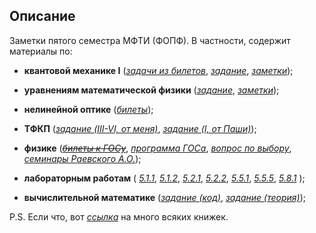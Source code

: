 ## Описание
Заметки пятого семестра МФТИ (ФОПФ). В частности, содержит материалы по:

* **квантовой механике I**
([*задачи из билетов*](https://github.com/k1242/notes_5sem/blob/main/qmec/tickets/qmec_tickets_I.pdf),
[*задание*](https://github.com/k1242/notes_5sem/blob/main/qmec/hw/qmec_hw.pdf),
[*заметки*](https://ibb.co/zNTVnNB));

* **уравнениям математической физики**
([*задание*](https://github.com/k1242/notes_5sem/blob/main/eqs_phys/hw/eqs_phys_hw.pdf),
[*заметки*](https://github.com/k1242/notes_5sem/blob/main/eqs_phys/notes/eqs_phys_notes.pdf));

* **нелинейной оптике**
([*билеты*](https://github.com/k1242/notes_5sem/blob/main/physics/nonlinear_optics_exam/n_optics_t.pdf));

* **ТФКП**
([*задание (III-VI, от меня)*](https://github.com/k1242/notes_5sem/blob/main/TFCV/hw/hw_tfcv.pdf),
[*задание (I, от Паши)*](https://github.com/k1242/notes_5sem/blob/main/TFCV/hw_tfcv/hw.pdf));

* **физике**
(~~[*билеты к ГОСу*](https://github.com/k1242/notes_5sem/blob/main/physics/gos_tickets/gos_tickets.pdf)~~,
[*программа ГОСа*](https://github.com/k1242/notes_5sem/blob/main/physics/gos_list/name.pdf),
[*вопрос по выбору*](https://github.com/k1242/notes_5sem/blob/main/labs/CQ5/CQ5.pdf),
[*cеминары Раевского А.О.*](https://github.com/k1242/notes_5sem/blob/main/physics/raevskii/raevskii.pdf));

* **лабораторным работам**
(
[*5.1.1*](https://github.com/k1242/notes_5sem/blob/main/labs/5.1.1/lab_5.1.1.pdf),
[*5.1.2*](https://github.com/k1242/notes_5sem/blob/main/labs/5.1.2/lab_5.1.2.pdf),
[*5.2.1*](https://github.com/k1242/notes_5sem/blob/main/labs/5.2.1/lab_5.2.1.pdf),
[*5.2.2*](https://github.com/k1242/notes_5sem/blob/main/labs/5.2.2/5.2.2.pdf),
[*5.5.1*](https://github.com/k1242/notes_5sem/blob/main/labs/5.5.1/5.5.1.pdf),
[*5.5.5*](https://github.com/k1242/notes_5sem/blob/main/labs/5.5.5/lab_5.5.pdf),
[*5.8.1*](https://github.com/k1242/notes_5sem/blob/main/labs/5.8.1/lab_5.8.1.pdf)
);

* **вычислительной математике**
([*задание (код)*](https://github.com/k1242/notes_5sem/tree/main/comp_math),
[*задание (теория)*](https://github.com/k1242/notes_5sem/blob/main/comp_math/theory_hw/comp_math_hw.pdf));

P.S. Если что, вот [*ссылка*](https://drive.google.com/drive/folders/15hnoHbzxn1kAa3tMfsdn90EwPzrO629Q?usp=sharing) на много всяких книжек.

